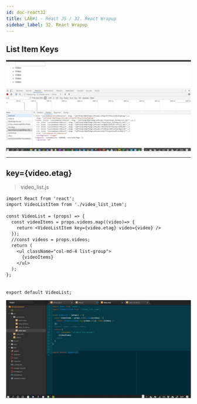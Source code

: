 ```yaml
---
id: doc-react32
title: LAB#1 - React JS / 32. React Wrapup
sidebar_label: 32. React Wrapup
---
```


## List Item Keys


![alt text](.\assets\React_Imagem24_1.jpg)


---

## key={video.etag} 

> video_list.js

~~~
import React from 'react';
import VideoListItem from './video_list_item';

const VideoList = (props) => {
  const videoItems = props.videos.map((video)=> {
    return <VideoListItem key={video.etag} video={video} />
  });
  //const videos = props.videos;
  return (
    <ul className="col-md-4 list-group">
      {videoItems}
    </ul>
  );
};


export default VideoList;

~~~


![alt text](.\assets\React_Imagem24_2.jpg)

